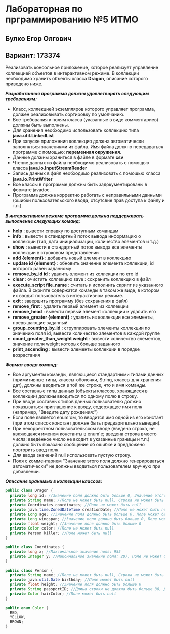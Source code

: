 # Лабораторная по прграммированию №5 ИТМО
## Булко Егор Олгович
## Вариант: 173374
Реализовать консольное приложение, которое реализует управление коллекцией объектов в интерактивном режиме. В коллекции необходимо хранить объекты класса **Dragon**, описание которого приведено ниже.

***Разработанная программа должна удовлетворять следующим требованиям:***
- Класс, коллекцией экземпляров которого управляет программа, должен реализовывать сортировку по умолчанию. 
- Все требования к полям класса (указанные в виде комментариев) должны быть выполнены. 
- Для хранения необходимо использовать коллекцию типа **java.util.LinkedList** 
- При запуске приложения коллекция должна автоматически заполняться значениями из файла. Имя файла должно передаваться программе с помощью: **переменная окружения**.
- Данные должны храниться в файле в формате **csv** 
- Чтение данных из файла необходимо реализовать с помощью класса **java.io.InputStreamReader** 
- Запись данных в файл необходимо реализовать с помощью класса **java.io.PrintWriter** 
- Все классы в программе должны быть задокументированы в формате javadoc. 
- Программа должна корректно работать с неправильными данными (ошибки пользовательского ввода, отсутсвие прав доступа к файлу и т.п.). 

***В интерактивном режиме программа должна поддерживать выполнение следующих команд:***
- **help** : вывести справку по доступным командам 
- **info** : вывести в стандартный поток вывода информацию о коллекции (тип, дата инициализации, количество элементов и т.д.) 
- **show** : вывести в стандартный поток вывода все элементы коллекции в строковом представлении 
- **add {element}** : добавить новый элемент в коллекцию 
- **update id {element}** : обновить значение элемента коллекции, id которого равен заданному 
- **remove_by_id id** : удалить элемент из коллекции по его id 
- **clear** : очистить коллекцию save : сохранить коллекцию в файл 
- **execute_script file_name** : считать и исполнить скрипт из указанного файла. В скрипте содержатся команды в таком же виде, в котором их вводит пользователь в интерактивном режиме. 
- **exit** : завершить программу (без сохранения в файл) 
- **remove_first** : удалить первый элемент из коллекции 
- **remove_head** : вывести первый элемент коллекции и удалить его 
- **remove_greater {element}** : удалить из коллекции все элементы, превышающие заданный 
- **group_counting_by_id** : сгруппировать элементы коллекции по значению поля id, вывести количество элементов в каждой группе 
- **count_greater_than_weight weight** : вывести количество элементов, значение поля weight которых больше заданного 
- **print_ascending** : вывести элементы коллекции в порядке возрастания 

***Формат ввода команд:***
- Все аргументы команды, являющиеся стандартными типами данных (примитивные типы, классы-оболочки, String, классы для хранения дат), должны вводиться в той же строке, что и имя команды. 
- Все составные типы данных (объекты классов, хранящиеся в коллекции) должны вводиться по одному полю в строку. 
- При вводе составных типов данных пользователю должно показываться приглашение к вводу, содержащее имя поля (например, "Введите дату рождения:") 
- Если поле является enum'ом, то вводится имя одной из его констант (при этом список констант должен быть предварительно выведен). 
- При некорректном пользовательском вводе (введена строка, не являющаяся именем константы в enum'е; введена строка вместо числа; введённое число не входит в указанные границы и т.п.) должно быть показано сообщение об ошибке и предложено повторить ввод поля. 
- Для ввода значений null использовать пустую строку. 
- Поля с комментарием "Значение этого поля должно генерироваться автоматически" не должны вводиться пользователем вручную при добавлении. 

***Описание хранимых в коллекции классов:***
```java
public class Dragon {
  private long id; //Значение поля должно быть больше 0, Значение этого поля должно быть уникальным, Значение этого поля должно генерироваться автоматически
  private String name; //Поле не может быть null, Строка не может быть пустой 
  private Coordinates coordinates; //Поле не может быть null 
  private java.time.ZonedDateTime creationDate; //Поле не может быть null, Значение этого поля должно генерироваться автоматически 
  private Long age; //Значение поля должно быть больше 0, Поле может быть null 
  private Long wingspan; //Значение поля должно быть больше 0, Поле может быть null 
  private float weight; //Значение поля должно быть больше 0 
  private Color color; //Поле не может быть null 
  private Person killer; //Поле может быть null
} 

public class Coordinates { 
  private long x; //Максимальное значение поля: 955 
  private Integer y; //Максимальное значение поля: 207, Поле не может быть null 
} 

public class Person { 
  private String name; //Поле не может быть null, Строка не может быть пустой 
  private java.util.Date birthday; //Поле может быть null 
  private float height; //Значение поля должно быть больше 0 
  private String passportID; //Длина строки не должна быть больше 38, Длина строки должна быть не меньше 4, Поле не может быть null 
  private Color hairColor; //Поле может быть null 
} 

public enum Color { 
  RED, 
  YELLOW, 
  BROWN; 
}
```
